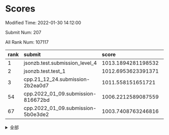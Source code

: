 # Scores

Modified Time: 2022-01-30 14:12:00

Submit Num: 207

All Rank Num: 107117

| rank |               submit               |       score        |       sigma        | pk_num |
| :--- | :--------------------------------- | :----------------- | :----------------- | :----- |
| 1    | jsonzb.test.submission_level_4     | 1013.1894281198532 | 0.8079032583664612 | 2071   |
| 2    | jsonzb.test.test_1                 | 1012.6953623391371 | 0.7621402096628187 | 2068   |
| 3    | cpp.21_12_24.submission-2b2ea0d7   | 1011.558151651721  | 0.8123188664573188 | 2072   |
| 54   | cpp.2022_01_09.submission-816672bd | 1006.2212589087559 | 0.7199676898011581 | 2068   |
| 67   | cpp.2022_01_09.submission-5b0e3de2 | 1003.7408763246816 | 0.7118559502615256 | 2070   |


<details>
<summary>全部</summary>

| rank |                 submit                 |       score        |       sigma        | pk_num |
| :--- | :------------------------------------- | :----------------- | :----------------- | :----- |
| 1    | jsonzb.test.submission_level_4         | 1013.1894281198532 | 0.8079032583664612 | 2071   |
| 2    | jsonzb.test.test_1                     | 1012.6953623391371 | 0.7621402096628187 | 2068   |
| 3    | cpp.21_12_24.submission-2b2ea0d7       | 1011.558151651721  | 0.8123188664573188 | 2072   |
| 4    | gobigger.level_3.submission_level_3_30 | 1011.4810586227901 | 0.7797349002159938 | 2070   |
| 5    | gobigger.level_3.submission_level_3_16 | 1011.437199783752  | 0.7656371236070949 | 2070   |
| 6    | gobigger.level_3.submission_level_3_3  | 1011.3262352862597 | 0.7778373377288115 | 2075   |
| 7    | gobigger.level_3.submission_level_3_35 | 1011.1351873595218 | 0.7830251895539514 | 2075   |
| 8    | gobigger.level_3.submission_level_3_7  | 1010.9523324980681 | 0.7720330816644615 | 2068   |
| 9    | gobigger.level_3.submission_level_3_28 | 1010.8557565987126 | 0.7822829267277532 | 2070   |
| 10   | gobigger.level_3.submission_level_3_29 | 1010.843816968393  | 0.7842838281751764 | 2070   |
| 11   | gobigger.level_3.submission_level_3_14 | 1010.7983659148132 | 0.7819967276470692 | 2071   |
| 12   | gobigger.level_3.submission_level_3_11 | 1010.659664500393  | 0.760473847268951  | 2073   |
| 13   | gobigger.level_3.submission_level_3_45 | 1010.6591523841656 | 0.7544926648572203 | 2071   |
| 14   | gobigger.level_3.submission_level_3_10 | 1010.6557607952313 | 0.7636773794761361 | 2069   |
| 15   | gobigger.level_3.submission_level_3_24 | 1010.6434790755762 | 0.7644684302391771 | 2069   |
| 16   | gobigger.level_3.submission_level_3_20 | 1010.612544704224  | 0.7654339256765329 | 2071   |
| 17   | gobigger.level_3.submission_level_3_5  | 1010.3746886359164 | 0.759717078434755  | 2072   |
| 18   | gobigger.level_3.submission_level_3_39 | 1010.3022049238551 | 0.773310717307671  | 2071   |
| 19   | gobigger.level_3.submission_level_3_6  | 1010.2989012453196 | 0.7637548779771091 | 2068   |
| 20   | gobigger.level_3.submission_level_3_0  | 1010.2813119049841 | 0.7522050613296993 | 2071   |
| 21   | gobigger.level_3.submission_level_3_46 | 1010.2711724258273 | 0.7642328573127872 | 2068   |
| 22   | gobigger.level_3.submission_level_3_22 | 1010.2343417071986 | 0.7477418463419346 | 2074   |
| 23   | gobigger.level_3.submission_level_3_21 | 1010.1959566964289 | 0.7717816765792058 | 2072   |
| 24   | gobigger.level_3.submission_level_3_4  | 1010.1850248711697 | 0.7566938751815552 | 2070   |
| 25   | gobigger.level_3.submission_level_3_43 | 1010.0834830707605 | 0.7557124678610831 | 2068   |
| 26   | gobigger.level_3.submission_level_3_32 | 1010.0540142640638 | 0.7684183445218163 | 2069   |
| 27   | gobigger.level_3.submission_level_3_26 | 1010.0535721370657 | 0.750405658752123  | 2070   |
| 28   | gobigger.level_3.submission_level_3_34 | 1009.9903291569348 | 0.7559544957917065 | 2067   |
| 29   | gobigger.level_3.submission_level_3_27 | 1009.9536584114252 | 0.7403327910328458 | 2072   |
| 30   | gobigger.level_3.submission_level_3_47 | 1009.950172350082  | 0.7547462979834922 | 2071   |
| 31   | gobigger.level_3.submission_level_3_12 | 1009.8952828259668 | 0.7454610449419249 | 2068   |
| 32   | gobigger.level_3.submission_level_3_17 | 1009.8455409797729 | 0.7520484460235126 | 2070   |
| 33   | gobigger.level_3.submission_level_3_48 | 1009.8149656185899 | 0.7369862529172566 | 2070   |
| 34   | gobigger.level_3.submission_level_3_25 | 1009.7978342174373 | 0.7594176947620178 | 2074   |
| 35   | gobigger.level_3.submission_level_3_31 | 1009.6524074211951 | 0.7615244626482202 | 2065   |
| 36   | gobigger.level_3.submission_level_3_33 | 1009.6314000706008 | 0.763565796672751  | 2071   |
| 37   | gobigger.level_3.submission_level_3_9  | 1009.4995925704956 | 0.752183235851186  | 2067   |
| 38   | gobigger.level_3.submission_level_3_41 | 1009.4930998469804 | 0.7676211643444509 | 2068   |
| 39   | gobigger.level_3.submission_level_3_13 | 1009.4706988679394 | 0.7614127424639819 | 2067   |
| 40   | gobigger.level_3.submission_level_3_1  | 1009.4635517205704 | 0.7516636570845204 | 2067   |
| 41   | gobigger.level_3.submission_level_3_19 | 1009.3728524413598 | 0.7554929367082583 | 2070   |
| 42   | gobigger.level_3.submission_level_3_38 | 1009.3595616306924 | 0.7510377423991471 | 2071   |
| 43   | gobigger.level_3.submission_level_3_49 | 1009.2540172518626 | 0.749689814928567  | 2072   |
| 44   | gobigger.level_3.submission_level_3_15 | 1009.2227425882705 | 0.7374441949658744 | 2069   |
| 45   | gobigger.level_3.submission_level_3_8  | 1009.1254934600142 | 0.7596773855032374 | 2070   |
| 46   | gobigger.level_3.submission_level_3_42 | 1009.1226274933132 | 0.7211996946579636 | 2074   |
| 47   | gobigger.level_3.submission_level_3_23 | 1008.782192862101  | 0.7379987999084298 | 2072   |
| 48   | gobigger.level_3.submission_level_3_2  | 1008.7817318265172 | 0.7625648043723234 | 2072   |
| 49   | gobigger.level_3.submission_level_3_36 | 1008.7322217895756 | 0.7416292639582462 | 2070   |
| 50   | gobigger.level_3.submission_level_3_44 | 1008.5740477551109 | 0.7405170936686071 | 2069   |
| 51   | gobigger.level_3.submission_level_3_18 | 1008.4456941626096 | 0.7504187143414403 | 2067   |
| 52   | gobigger.level_3.submission_level_3_40 | 1008.4001780484742 | 0.7549130471016708 | 2069   |
| 53   | gobigger.level_3.submission_level_3_37 | 1007.9136687183811 | 0.7498418309362654 | 2067   |
| 54   | cpp.2022_01_09.submission-816672bd     | 1006.2212589087559 | 0.7199676898011581 | 2068   |
| 55   | gobigger.level_1.submission_level_1_19 | 1005.2959717866235 | 0.7248805239941389 | 2072   |
| 56   | gobigger.level_1.submission_level_1_27 | 1004.7119411862528 | 0.7179043703903321 | 2070   |
| 57   | gobigger.level_1.submission_level_1_21 | 1004.7040700244037 | 0.7144097071409867 | 2069   |
| 58   | gobigger.level_1.submission_level_1_34 | 1004.5433442077076 | 0.7109026655713051 | 2070   |
| 59   | gobigger.level_1.submission_level_1_44 | 1004.4157378634933 | 0.716950115332453  | 2072   |
| 60   | gobigger.level_1.submission_level_1_20 | 1004.1849880648929 | 0.7165902661517903 | 2068   |
| 61   | gobigger.level_1.submission_level_1_33 | 1004.0480408412963 | 0.7155387081526392 | 2070   |
| 62   | gobigger.level_1.submission_level_1_38 | 1003.9736967535418 | 0.7230539939157976 | 2065   |
| 63   | gobigger.level_1.submission_level_1_15 | 1003.8469852413551 | 0.7219168509936251 | 2066   |
| 64   | gobigger.level_1.submission_level_1_29 | 1003.819028438174  | 0.7097860912183004 | 2070   |
| 65   | gobigger.level_1.submission_level_1_24 | 1003.8096049352239 | 0.7104507477253563 | 2067   |
| 66   | gobigger.level_1.submission_level_1_9  | 1003.7447425880496 | 0.7135821534775887 | 2069   |
| 67   | cpp.2022_01_09.submission-5b0e3de2     | 1003.7408763246816 | 0.7118559502615256 | 2070   |
| 68   | gobigger.level_1.submission_level_1_26 | 1003.7030082281804 | 0.7230233096537636 | 2072   |
| 69   | gobigger.level_1.submission_level_1_40 | 1003.7024826058963 | 0.7286872498260362 | 2067   |
| 70   | gobigger.level_1.submission_level_1_1  | 1003.4487498699301 | 0.705946944654842  | 2068   |
| 71   | gobigger.level_1.submission_level_1_4  | 1003.4195761822183 | 0.7048609177519255 | 2072   |
| 72   | gobigger.level_1.submission_level_1_31 | 1003.2541229162235 | 0.7209874305918281 | 2071   |
| 73   | gobigger.level_1.submission_level_1_49 | 1003.2011351081248 | 0.717694444785638  | 2067   |
| 74   | gobigger.level_1.submission_level_1_17 | 1003.1975975477186 | 0.7256966295166325 | 2071   |
| 75   | gobigger.level_1.submission_level_1_5  | 1003.1553180076644 | 0.7114233284177067 | 2072   |
| 76   | gobigger.level_1.submission_level_1_36 | 1003.1139634591956 | 0.7131697537952272 | 2070   |
| 77   | gobigger.level_1.submission_level_1_23 | 1003.1102542602197 | 0.7252848080535067 | 2071   |
| 78   | gobigger.level_1.submission_level_1_42 | 1003.0966956325968 | 0.7199150251438522 | 2070   |
| 79   | gobigger.level_1.submission_level_1_43 | 1003.0792848419949 | 0.7120101821386923 | 2066   |
| 80   | gobigger.level_1.submission_level_1_37 | 1003.074104147682  | 0.7176052913702016 | 2075   |
| 81   | gobigger.level_1.submission_level_1_28 | 1003.01011226751   | 0.7201087816506776 | 2068   |
| 82   | gobigger.level_1.submission_level_1_48 | 1002.9046190850585 | 0.7037945131270147 | 2071   |
| 83   | gobigger.level_1.submission_level_1_47 | 1002.8825076358813 | 0.7069309971950383 | 2072   |
| 84   | gobigger.level_1.submission_level_1_16 | 1002.8087353208047 | 0.7281753978101078 | 2070   |
| 85   | gobigger.level_1.submission_level_1_14 | 1002.7800945875714 | 0.7161418644153275 | 2073   |
| 86   | gobigger.level_1.submission_level_1_25 | 1002.738201002104  | 0.7161275781409248 | 2076   |
| 87   | gobigger.level_1.submission_level_1_8  | 1002.6947888069473 | 0.7181889808834427 | 2066   |
| 88   | gobigger.level_1.submission_level_1_11 | 1002.6945914909091 | 0.7155114486739867 | 2067   |
| 89   | gobigger.level_1.submission_level_1_18 | 1002.6068607593726 | 0.712875176102636  | 2069   |
| 90   | gobigger.level_1.submission_level_1_6  | 1002.596575961645  | 0.7176110886729664 | 2071   |
| 91   | gobigger.level_1.submission_level_1_22 | 1002.5852850043896 | 0.7167052617274363 | 2074   |
| 92   | gobigger.level_1.submission_level_1_0  | 1002.5655209443876 | 0.7126600262219345 | 2072   |
| 93   | gobigger.level_1.submission_level_1_30 | 1002.5542184697413 | 0.7134699335159046 | 2074   |
| 94   | gobigger.level_1.submission_level_1_39 | 1002.5508472280803 | 0.7134965169381077 | 2072   |
| 95   | gobigger.level_1.submission_level_1_12 | 1002.5144042342114 | 0.725978708301245  | 2072   |
| 96   | gobigger.level_1.submission_level_1_13 | 1002.368007644457  | 0.7203807585539677 | 2067   |
| 97   | gobigger.level_1.submission_level_1_41 | 1002.2295066999164 | 0.7120481320315475 | 2073   |
| 98   | gobigger.level_1.submission_level_1_2  | 1002.2045885655242 | 0.7064397140306404 | 2071   |
| 99   | gobigger.level_1.submission_level_1_35 | 1002.1624154382107 | 0.7017332672534897 | 2070   |
| 100  | gobigger.level_1.submission_level_1_46 | 1002.0871011232731 | 0.7091129539497866 | 2067   |
| 101  | gobigger.level_1.submission_level_1_3  | 1002.0825947857012 | 0.7109397207852672 | 2070   |
| 102  | gobigger.level_1.submission_level_1_10 | 1002.0453199152341 | 0.7201608950744001 | 2066   |
| 103  | gobigger.level_1.submission_level_1_7  | 1001.8129683203935 | 0.7179623121596458 | 2069   |
| 104  | gobigger.level_1.submission_level_1_45 | 1001.7558991971888 | 0.7061463714203712 | 2070   |
| 105  | gobigger.level_1.submission_level_1_32 | 1001.7484093047715 | 0.7071227205139116 | 2074   |
| 106  | gobigger.random.submission_random_3    | 997.1437260380319  | 0.7109182197377795 | 2064   |
| 107  | gobigger.random.submission_random_15   | 997.0074002937298  | 0.7086447394051908 | 2061   |
| 108  | gobigger.random.submission_random_12   | 996.9541625684942  | 0.7013781372910243 | 2068   |
| 109  | gobigger.random.submission_random_48   | 996.953211701724   | 0.7018098752378996 | 2068   |
| 110  | gobigger.random.submission_random_24   | 996.8693388773194  | 0.7031182206704905 | 2067   |
| 111  | gobigger.random.submission_random_35   | 996.7552618376807  | 0.7009204774009622 | 2069   |
| 112  | gobigger.random.submission_random_6    | 996.7351122858292  | 0.7070506839001288 | 2064   |
| 113  | gobigger.random.submission_random_17   | 996.5917087920744  | 0.7012639255163247 | 2070   |
| 114  | gobigger.random.submission_random_5    | 996.5544135058936  | 0.7076299021430141 | 2069   |
| 115  | gobigger.random.submission_random_10   | 996.5533847343404  | 0.7081967527348751 | 2067   |
| 116  | gobigger.random.submission_random_29   | 996.5398265084467  | 0.7050618883274817 | 2066   |
| 117  | gobigger.random.submission_random_23   | 996.5390334115482  | 0.7030236039018743 | 2075   |
| 118  | gobigger.random.submission_random_46   | 996.5275144405123  | 0.6977174862250513 | 2070   |
| 119  | gobigger.random.submission_random_47   | 996.5024934130864  | 0.7138925745535891 | 2068   |
| 120  | gobigger.random.submission_random_39   | 996.4950496226508  | 0.7109555654153876 | 2066   |
| 121  | gobigger.random.submission_random_38   | 996.4162475856564  | 0.7104380408032884 | 2075   |
| 122  | gobigger.random.submission_random_13   | 996.3976572355303  | 0.7082441140626493 | 2070   |
| 123  | gobigger.random.submission_random_37   | 996.3486160552108  | 0.7144850809012249 | 2072   |
| 124  | gobigger.random.submission_random_31   | 996.338042830029   | 0.7075295722087546 | 2069   |
| 125  | gobigger.random.submission_random_4    | 996.2350630184598  | 0.7071168504284389 | 2065   |
| 126  | gobigger.random.submission_random_19   | 996.2156428319763  | 0.7006129508799668 | 2073   |
| 127  | gobigger.random.submission_random_2    | 996.1992943809498  | 0.7179118968082424 | 2072   |
| 128  | gobigger.random.submission_random_44   | 996.0743516138161  | 0.7263512556396811 | 2072   |
| 129  | gobigger.random.submission_random_45   | 996.0063743501112  | 0.6966956521428601 | 2077   |
| 130  | gobigger.random.submission_random_26   | 996.003676569901   | 0.7111763822815785 | 2073   |
| 131  | gobigger.random.submission_random_21   | 995.9900943659158  | 0.7156367216122884 | 2071   |
| 132  | gobigger.random.submission_random_36   | 995.9658461048465  | 0.723856080242913  | 2072   |
| 133  | gobigger.random.submission_random_30   | 995.8636697598163  | 0.7006462274391774 | 2071   |
| 134  | gobigger.random.submission_random_9    | 995.862835489461   | 0.7188433274604593 | 2070   |
| 135  | gobigger.random.submission_random_22   | 995.8591664862519  | 0.712685980353326  | 2067   |
| 136  | gobigger.random.submission_random_8    | 995.7706861305792  | 0.7028484245343879 | 2074   |
| 137  | gobigger.random.submission_random_11   | 995.7603436917882  | 0.7071095845782325 | 2071   |
| 138  | gobigger.random.submission_random_20   | 995.7154589010155  | 0.7148770134589189 | 2069   |
| 139  | gobigger.random.submission_random_7    | 995.6687304734755  | 0.7139104417329495 | 2072   |
| 140  | gobigger.random.submission_random_49   | 995.596467889428   | 0.7187582237641806 | 2069   |
| 141  | gobigger.random.submission_random_42   | 995.5884127390225  | 0.72571506039844   | 2069   |
| 142  | gobigger.random.submission_random_34   | 995.5551458026143  | 0.7138761021796262 | 2067   |
| 143  | gobigger.random.submission_random_32   | 995.4958165942636  | 0.7014131818298948 | 2071   |
| 144  | gobigger.random.submission_random_0    | 995.4901021972194  | 0.7319242904594601 | 2062   |
| 145  | gobigger.random.submission_random_28   | 995.4379915590722  | 0.7003969731164091 | 2070   |
| 146  | gobigger.random.submission_random_43   | 995.4127538650154  | 0.7161628299805917 | 2071   |
| 147  | gobigger.random.submission_random_33   | 995.3630014550274  | 0.722780801446268  | 2072   |
| 148  | gobigger.random.submission_random_40   | 995.3442033755446  | 0.7144543314141389 | 2071   |
| 149  | gobigger.random.submission_random_27   | 995.3410039199892  | 0.7111616612444109 | 2072   |
| 150  | gobigger.random.submission_random_18   | 995.2047556949434  | 0.7166230700634899 | 2071   |
| 151  | gobigger.random.submission_random_16   | 995.1209714646034  | 0.7184700709009582 | 2069   |
| 152  | gobigger.random.submission_random_25   | 994.888961641216   | 0.6999889856598721 | 2072   |
| 153  | gobigger.random.submission_random_14   | 994.8764451515856  | 0.7140943246384249 | 2070   |
| 154  | gobigger.random.submission_random_41   | 994.3236325508163  | 0.7120910782310219 | 2074   |
| 155  | gobigger.random.submission_random_1    | 994.1591674836063  | 0.7131913467805675 | 2072   |
| 156  | gobigger.level_2.submission_level_2_41 | 993.9352971056924  | 0.7343985452198463 | 2068   |
| 157  | gobigger.level_2.submission_level_2_45 | 993.7021238677354  | 0.7236912196784089 | 2071   |
| 158  | gobigger.level_2.submission_level_2_21 | 993.474027852787   | 0.7246040979825591 | 2067   |
| 159  | gobigger.level_2.submission_level_2_15 | 993.3158016260387  | 0.7241346648761731 | 2068   |
| 160  | gobigger.level_2.submission_level_2_36 | 993.2630509388775  | 0.7381119774847814 | 2069   |
| 161  | gobigger.level_2.submission_level_2_49 | 993.2034138266905  | 0.7316517135329245 | 2069   |
| 162  | gobigger.level_2.submission_level_2_0  | 993.1027640163119  | 0.7475538561221239 | 2072   |
| 163  | gobigger.level_2.submission_level_2_18 | 993.058072936689   | 0.7328319371096264 | 2069   |
| 164  | gobigger.level_2.submission_level_2_13 | 993.0327649496408  | 0.7208264674896626 | 2071   |
| 165  | gobigger.level_2.submission_level_2_33 | 993.0274854700011  | 0.7276889934133286 | 2072   |
| 166  | gobigger.level_2.submission_level_2_2  | 993.0207560932713  | 0.729981096190046  | 2072   |
| 167  | gobigger.level_2.submission_level_2_19 | 992.957463995235   | 0.7469052158769007 | 2070   |
| 168  | gobigger.level_2.submission_level_2_30 | 992.901870394189   | 0.7423969864279155 | 2069   |
| 169  | gobigger.level_2.submission_level_2_40 | 992.763061830896   | 0.7374995685712679 | 2068   |
| 170  | gobigger.level_2.submission_level_2_42 | 992.7188239941772  | 0.7429810331443314 | 2070   |
| 171  | gobigger.level_2.submission_level_2_11 | 992.5635912553815  | 0.7329792369333584 | 2069   |
| 172  | gobigger.level_2.submission_level_2_34 | 992.5171167067417  | 0.7373927601504074 | 2070   |
| 173  | gobigger.level_2.submission_level_2_38 | 992.4594154903218  | 0.7537122925160328 | 2073   |
| 174  | gobigger.level_2.submission_level_2_46 | 992.3874990185757  | 0.7396823420486138 | 2069   |
| 175  | gobigger.level_2.submission_level_2_37 | 992.3791851864387  | 0.7531024685442196 | 2072   |
| 176  | gobigger.level_2.submission_level_2_25 | 992.3326596828682  | 0.7365004572466242 | 2073   |
| 177  | gobigger.level_2.submission_level_2_29 | 992.3097359995542  | 0.7474104016222278 | 2070   |
| 178  | gobigger.level_2.submission_level_2_7  | 992.2801828918008  | 0.7527518304301423 | 2066   |
| 179  | gobigger.level_2.submission_level_2_26 | 992.2450194129998  | 0.7343626685745701 | 2070   |
| 180  | gobigger.level_2.submission_level_2_8  | 992.2420473779148  | 0.7386676584549452 | 2066   |
| 181  | gobigger.level_2.submission_level_2_1  | 992.2001359061426  | 0.7548368014913701 | 2075   |
| 182  | gobigger.level_2.submission_level_2_9  | 992.0950542767523  | 0.7382699402844741 | 2067   |
| 183  | gobigger.level_2.submission_level_2_4  | 991.9421455820612  | 0.7540858797006887 | 2072   |
| 184  | gobigger.level_2.submission_level_2_16 | 991.7857851541493  | 0.7468758422730567 | 2066   |
| 185  | gobigger.level_2.submission_level_2_47 | 991.744612462286   | 0.7248858140846122 | 2068   |
| 186  | gobigger.level_2.submission_level_2_44 | 991.731438717585   | 0.7479512921507343 | 2067   |
| 187  | gobigger.level_2.submission_level_2_31 | 991.7227164805016  | 0.7608156900633888 | 2071   |
| 188  | gobigger.level_2.submission_level_2_12 | 991.7009075580468  | 0.739176219148709  | 2068   |
| 189  | gobigger.level_2.submission_level_2_3  | 991.6584769780669  | 0.7697091098023966 | 2065   |
| 190  | gobigger.level_2.submission_level_2_35 | 991.6168789085591  | 0.7432229099956141 | 2070   |
| 191  | gobigger.level_2.submission_level_2_39 | 991.5921920221347  | 0.7454390942646465 | 2072   |
| 192  | gobigger.level_2.submission_level_2_17 | 991.493644703492   | 0.7462462020614453 | 2069   |
| 193  | gobigger.level_2.submission_level_2_48 | 991.489911582593   | 0.7465889615993243 | 2075   |
| 194  | gobigger.level_2.submission_level_2_20 | 991.4868768132538  | 0.7420445520601578 | 2070   |
| 195  | gobigger.level_2.submission_level_2_5  | 991.2879750599602  | 0.7486143366506406 | 2070   |
| 196  | gobigger.level_2.submission_level_2_6  | 991.2093749909891  | 0.7438366512285176 | 2067   |
| 197  | gobigger.level_2.submission_level_2_28 | 991.1706836891794  | 0.7671678112429209 | 2068   |
| 198  | gobigger.level_2.submission_level_2_22 | 991.1218082260499  | 0.7523934392652475 | 2066   |
| 199  | gobigger.level_2.submission_level_2_27 | 990.9692184826165  | 0.7613386394634565 | 2072   |
| 200  | gobigger.level_2.submission_level_2_32 | 990.9478172993505  | 0.7529535470457357 | 2071   |
| 201  | gobigger.level_2.submission_level_2_14 | 990.7602920438667  | 0.7671216342452092 | 2071   |
| 202  | gobigger.level_2.submission_level_2_23 | 990.7312368553835  | 0.7559116014436029 | 2072   |
| 203  | gobigger.level_2.submission_level_2_24 | 990.707928984211   | 0.771028545559453  | 2067   |
| 204  | gobigger.level_2.submission_level_2_43 | 990.5413017841165  | 0.7548802143768691 | 2071   |
| 205  | gobigger.level_2.submission_level_2_10 | 989.9572782927162  | 0.7767095170472618 | 2075   |
| 206  | gobigger.none.submission_none_0        | 978.2116950433027  | 1.3035531699533653 | 2069   |
| 207  | gobigger.none.submission_none_1        | 975.5648256743054  | 1.4648325350161602 | 2068   |

</details>